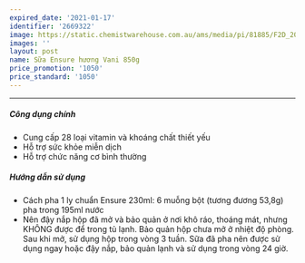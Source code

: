 ```yaml
---
expired_date: '2021-01-17'
identifier: '2669322'
image: https://static.chemistwarehouse.com.au/ams/media/pi/81885/F2D_200.jpg
images: ''
layout: post
name: Sữa Ensure hương Vani 850g
price_promotion: '1050'
price_standard: '1050'
---
```


---
##### Công dụng chính
- Cung cấp 28 loại vitamin và khoáng chất thiết yếu
- Hỗ trợ sức khỏe miễn dịch
- Hỗ trợ chức năng cơ bình thường

##### Hướng dẫn sử dụng
- Cách pha 1 ly chuẩn Ensure 230ml: 6 muỗng bột (tương đương 53,8g) pha trong 195ml nước
- Nên đậy nắp hộp đã mở và bảo quản ở nơi khô ráo, thoáng mát, nhưng KHÔNG được để trong tủ lạnh. Bảo quản hộp chưa mở ở nhiệt độ phòng. Sau khi mở, sử dụng hộp trong vòng 3 tuần. Sữa đã pha nên được sử dụng ngay hoặc đậy nắp, bảo quản lạnh và sử dụng trong vòng 24 giờ.